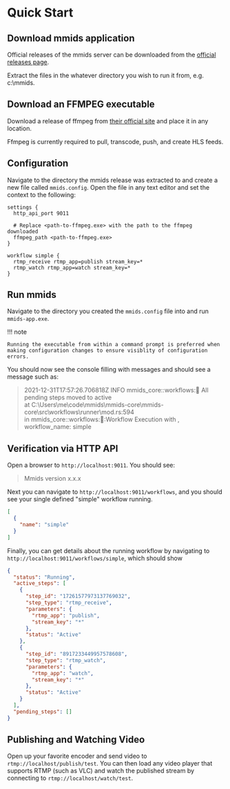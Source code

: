 # Quick Start

## Download mmids application

Official releases of the mmids server can be downloaded from the [official releases page](https://github.com/KallDrexx/mmids-app/releases).

Extract the files in the whatever directory you wish to run it from, e.g. c:\mmids.

## Download an FFMPEG executable

Download a release of ffmpeg from [their official site](https://ffmpeg.org/) and place it in any location.

Ffmpeg is currently required to pull, transcode, push, and create HLS feeds.

## Configuration
Navigate to the directory the mmids release was extracted to and create a new file called `mmids.config`. Open the file in any text editor and set the context to the following:

```
settings {
  http_api_port 9011
  
  # Replace <path-to-ffmpeg.exe> with the path to the ffmpeg downloaded
  ffmpeg_path <path-to-ffmpeg.exe> 
}

workflow simple {
  rtmp_receive rtmp_app=publish stream_key=*
  rtmp_watch rtmp_app=watch stream_key=*
}
```

## Run mmids

Navigate to the directory you created the `mmids.config` file into and run `mmids-app.exe`.

!!! note 
    
    Running the executable from within a command prompt is preferred when making configuration changes to ensure visiblity of configuration errors. 

You should now see the console filling with messages and should see a message such as:

> 2021-12-31T17:57:26.706818Z INFO mmids_core::workflows::runner: All pending steps moved to active  
> at C:\Users\me\code\mmids\mmids-core\mmids-core\src\workflows\runner\mod.rs:594   
> in mmids_core::workflows::runner::Workflow Execution with , workflow_name: simple

## Verification via HTTP API

Open a browser to `http://localhost:9011`.  You should see: 

> Mmids version x.x.x

Next you can navigate to `http://localhost:9011/workflows`, and you should see your single defined "simple" workflow running.  

```json
[
  {
    "name": "simple"
  }
]
```

Finally, you can get details about the running workflow by navigating to `http://localhost:9011/workflows/simple`, which should show

```json
{
  "status": "Running",
  "active_steps": [
    {
      "step_id": "17261577973137769032",
      "step_type": "rtmp_receive",
      "parameters": {
        "rtmp_app": "publish",
        "stream_key": "*"
      },
      "status": "Active"
    },
    {
      "step_id": "8917233449957578608",
      "step_type": "rtmp_watch",
      "parameters": {
        "rtmp_app": "watch",
        "stream_key": "*"
      },
      "status": "Active"
    }
  ],
  "pending_steps": []
}
```

## Publishing and Watching Video
Open up your favorite encoder and send video to `rtmp://localhost/publish/test`.  You can then load any video player that supports RTMP (such as VLC) and watch the published stream by connecting to `rtmp://localhost/watch/test`.
